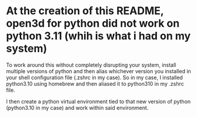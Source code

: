 # At the creation of this README, open3d for python did not work on python 3.11 (whih is what i had on my system)

To work around this without completely disrupting your system, install multiple versions of python and then alias whichever version you
installed in your shell configuration file (.zshrc in my case). So in my case, I installed python3.10 using homebrew and then aliased it to
python310 in my .zshrc file.

I then create a python virtual environment tied to that new version of python (python3.10 in my case) and work within said environment.